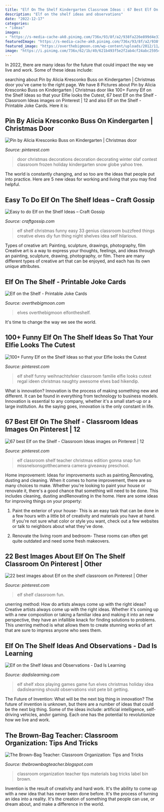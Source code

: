 ```yaml
---
title: "Elf On The Shelf Kindergarten Classroom Ideas : 67 Best Elf On The Shelf"
description: "Elf on the shelf ideas and observations"
date: "2022-12-17"
categories:
- "ideas"
images:
- "https://s-media-cache-ak0.pinimg.com/736x/93/8f/a2/938fa226e899d4e331c3cedb1c08893a.jpg"
featuredImage: "https://s-media-cache-ak0.pinimg.com/736x/93/8f/a2/938fa226e899d4e331c3cedb1c08893a.jpg"
featured_image: "https://overthebigmoon.com/wp-content/uploads/2012/11/Elf-on-the-shelf-jokes-buttons.jpg"
image: "https://i.pinimg.com/736x/62/1b/49/621b493f5e2f2ab4cf24abc2595409e5--school-ideas-classroom-ideas.jpg"
---
```



In 2022, there are many ideas for the future that could impact the way we live and work. Some of these ideas include:

	

		
searching about Pin by Alicia Kresconko Buss on Kindergarten | Christmas door you've came to the right page. We have 8 Pictures about Pin by Alicia Kresconko Buss on Kindergarten | Christmas door like 100+ Funny Elf on the Shelf Ideas so that your Elfie looks the Cutest, 67 best Elf on the Shelf - Classroom Ideas images on Pinterest | 12 and also Elf on the Shelf - Printable Joke Cards. Here it is:
		
    
## Pin By Alicia Kresconko Buss On Kindergarten | Christmas Door

<img loading=lazy src="https://i.pinimg.com/originals/bc/24/eb/bc24ebb53e53a307e73e0eb4fc8d83ea.jpg" onerror="this.onerror=null;this.src='https://tse2.mm.bing.net/th?id=OIP.3NzOGfAUOKcGRO6NfB2nRwDBFD&amp;pid=15.1';" alt="Pin by Alicia Kresconko Buss on Kindergarten | Christmas door">

_Source: pinterest.com_

>door christmas decorations decoration decorating winter olaf contest classroom frozen holiday kindergarten snow globe yahoo tree. 

	

The world is constantly changing, and so too are the ideas that people put into practice. Here are 5 new ideas for working and living that you may find helpful.

    
## Easy To Do Elf On The Shelf Ideas – Craft Gossip

<img loading=lazy src="https://i0.wp.com/craftgossip.com/files/2014/12/elf-on-shelf-ideas.jpg?fit=600%2C892" onerror="this.onerror=null;this.src='https://tse3.mm.bing.net/th?id=OIP.QpwZAmVGi6p55_QxUvKP_QHaLA&amp;pid=15.1';" alt="Easy to do Elf on the Shelf Ideas – Craft Gossip">

_Source: craftgossip.com_

>elf shelf christmas funny easy 33 genius classroom buzzfeed things creative elves diy fun thing night shelves idea self hilarious. 

	

Types of creative art: Painting, sculpture, drawings, photography, film
Creative art is a way to express your thoughts, feelings, and ideas through an painting, sculpture, drawing, photography, or film. There are many different types of creative art that can be enjoyed, and each has its own unique attributes.

    
## Elf On The Shelf - Printable Joke Cards

<img loading=lazy src="https://overthebigmoon.com/wp-content/uploads/2012/11/Elf-on-the-shelf-jokes-buttons.jpg" onerror="this.onerror=null;this.src='https://tse1.mm.bing.net/th?id=OIP.Owze2Xwk1YCuu3eH1xEF-AHaMU&amp;pid=15.1';" alt="Elf on the Shelf - Printable Joke Cards">

_Source: overthebigmoon.com_

>elves overthebigmoon elfontheshelf. 

	

It's time to change the way we see the world.

    
## 100+ Funny Elf On The Shelf Ideas So That Your Elfie Looks The Cutest

<img loading=lazy src="https://i.pinimg.com/736x/93/b0/26/93b026d7d69d2ec028207d86a4c70a45.jpg" onerror="this.onerror=null;this.src='https://tse3.mm.bing.net/th?id=OIP.wxbsQQOjNSFqSyWtbwtUqQHaNK&amp;pid=15.1';" alt="100+ Funny Elf on the Shelf Ideas so that your Elfie looks the Cutest">

_Source: pinterest.com_

>elf shelf funny weihnachtsfeier classroom familie elfie looks cutest regal ideen christmas naughty awesome elves bad hikendip. 

	

What is innovation?
Innovation is the process of making something new and different. It can be found in everything from technology to business models. Innovation is essential to any company, whether it's a small start-up or a large institution. As the saying goes, innovation is the only constant in life.

    
## 67 Best Elf On The Shelf - Classroom Ideas Images On Pinterest | 12

<img loading=lazy src="https://i.pinimg.com/736x/62/1b/49/621b493f5e2f2ab4cf24abc2595409e5--school-ideas-classroom-ideas.jpg" onerror="this.onerror=null;this.src='https://tse1.mm.bing.net/th?id=OIP.4ksj9ur0-ACc8X50f9QK6wHaLG&amp;pid=15.1';" alt="67 best Elf on the Shelf - Classroom Ideas images on Pinterest | 12">

_Source: pinterest.com_

>elf classroom shelf teacher christmas edition gonna snap fun missnelsonsgotthecamera camera giveaway preschool. 

	

Home improvement: Ideas for improvements such as painting,Renovating, dusting and cleaning.
When it comes to home improvement, there are so many choices to make. Whether you're looking to paint your house or renovate it, there's a good chance that something will need to be done. This includes cleaning, dusting andRenovating in the home. Here are some ideas for improving things on your property: 
1. Paint the exterior of your house- This is an easy task that can be done in a few hours with a little bit of creativity and materials you have at hand. If you're not sure what color or style you want, check out a few websites or talk to neighbors about what they've done. 

2. Renovate the living room and bedroom- These rooms can often get quite outdated and need some fresh makeovers.

    
## 22 Best Images About Elf On The Shelf Classroom On Pinterest | Other

<img loading=lazy src="https://s-media-cache-ak0.pinimg.com/736x/93/8f/a2/938fa226e899d4e331c3cedb1c08893a.jpg" onerror="this.onerror=null;this.src='https://tse3.mm.bing.net/th?id=OIP.YYcRHEoY2SEkbbfqiH9KBgHaJ3&amp;pid=15.1';" alt="22 best images about Elf on the shelf classroom on Pinterest | Other">

_Source: pinterest.com_

>elf shelf classroom fun. 

	

unerring method: How do artists always come up with the right ideas?
Creative artists always come up with the right ideas. Whether it's coming up with a new composition or taking a familiar idea and making it into an new perspective, they have an infallible knack for finding solutions to problems. This unerring method is what allows them to create stunning works of art that are sure to impress anyone who sees them.

    
## Elf On The Shelf Ideas And Observations - Dad Is Learning

<img loading=lazy src="http://www.dadislearning.com/wp-content/uploads/2012/12/elf-on-shelf-video-game-xbox.jpg" onerror="this.onerror=null;this.src='https://tse2.mm.bing.net/th?id=OIP.AGq0T5j0POGI9ulLVfBAVgHaLT&amp;pid=15.1';" alt="Elf on the Shelf Ideas and Observations - Dad Is Learning">

_Source: dadislearning.com_

>elf shelf xbox playing games game fun elves christmas holiday idea dadislearning should observations visit pete bit getting. 

	

The Future of Invention: What will be the next big thing in innovation?
The future of invention is unknown, but there are a number of ideas that could be the next big thing. Some of the ideas include: artificial intelligence, self-driving vehicles, andvr gaming. Each one has the potential to revolutionize how we live and work.

    
## The Brown-Bag Teacher: Classroom Organization: Tips And Tricks

<img loading=lazy src="http://3.bp.blogspot.com/-qNDKiy1-AQQ/VbakBE51DuI/AAAAAAAAIPo/e--HtjZC9P8/s1600/14.jpg" onerror="this.onerror=null;this.src='https://tse3.mm.bing.net/th?id=OIP.DK6w2exIPOE_4tOzLp2UkgHaJ5&amp;pid=15.1';" alt="The Brown-Bag Teacher: Classroom Organization: Tips and Tricks">

_Source: thebrownbagteacher.blogspot.com_

>classroom organization teacher tips materials bag tricks label bin brown. 

	

Invention is the result of creativity and hard work. It's the ability to come up with a new idea that has never been done before. It's the process of turning an idea into a reality. It's the creation of something that people can use, or dream about, and make a difference in the world.

